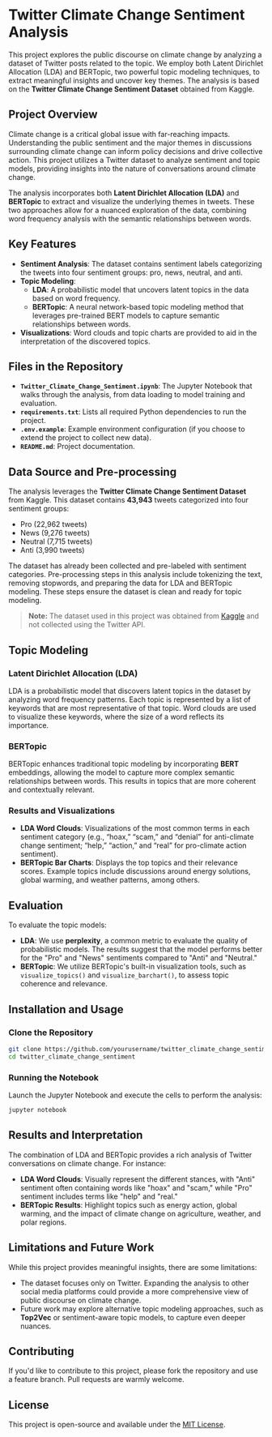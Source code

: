 # Twitter Climate Change Sentiment Analysis

This project explores the public discourse on climate change by analyzing a dataset of Twitter posts related to the topic. We employ both Latent Dirichlet Allocation (LDA) and BERTopic, two powerful topic modeling techniques, to extract meaningful insights and uncover key themes. The analysis is based on the **Twitter Climate Change Sentiment Dataset** obtained from Kaggle.

## Project Overview

Climate change is a critical global issue with far-reaching impacts. Understanding the public sentiment and the major themes in discussions surrounding climate change can inform policy decisions and drive collective action. This project utilizes a Twitter dataset to analyze sentiment and topic models, providing insights into the nature of conversations around climate change.

The analysis incorporates both **Latent Dirichlet Allocation (LDA)** and **BERTopic** to extract and visualize the underlying themes in tweets. These two approaches allow for a nuanced exploration of the data, combining word frequency analysis with the semantic relationships between words.

## Key Features

- **Sentiment Analysis**: The dataset contains sentiment labels categorizing the tweets into four sentiment groups: pro, news, neutral, and anti.
- **Topic Modeling**: 
  - **LDA**: A probabilistic model that uncovers latent topics in the data based on word frequency.
  - **BERTopic**: A neural network-based topic modeling method that leverages pre-trained BERT models to capture semantic relationships between words.
- **Visualizations**: Word clouds and topic charts are provided to aid in the interpretation of the discovered topics.

## Files in the Repository

- **`Twitter_Climate_Change_Sentiment.ipynb`**: The Jupyter Notebook that walks through the analysis, from data loading to model training and evaluation.
- **`requirements.txt`**: Lists all required Python dependencies to run the project.
- **`.env.example`**: Example environment configuration (if you choose to extend the project to collect new data).
- **`README.md`**: Project documentation.

## Data Source and Pre-processing

The analysis leverages the **Twitter Climate Change Sentiment Dataset** from Kaggle. This dataset contains **43,943** tweets categorized into four sentiment groups:

- Pro (22,962 tweets)
- News (9,276 tweets)
- Neutral (7,715 tweets)
- Anti (3,990 tweets)

The dataset has already been collected and pre-labeled with sentiment categories. Pre-processing steps in this analysis include tokenizing the text, removing stopwords, and preparing the data for LDA and BERTopic modeling. These steps ensure the dataset is clean and ready for topic modeling.

> **Note:** The dataset used in this project was obtained from [Kaggle](https://www.kaggle.com/code/nicolemeinie/sentiment-analysis-twitter-on-climate-change) and not collected using the Twitter API.

## Topic Modeling

### Latent Dirichlet Allocation (LDA)
LDA is a probabilistic model that discovers latent topics in the dataset by analyzing word frequency patterns. Each topic is represented by a list of keywords that are most representative of that topic. Word clouds are used to visualize these keywords, where the size of a word reflects its importance.

### BERTopic
BERTopic enhances traditional topic modeling by incorporating **BERT** embeddings, allowing the model to capture more complex semantic relationships between words. This results in topics that are more coherent and contextually relevant. 

### Results and Visualizations
- **LDA Word Clouds**: Visualizations of the most common terms in each sentiment category (e.g., “hoax,” “scam,” and “denial” for anti-climate change sentiment; “help,” “action,” and “real” for pro-climate action sentiment).
- **BERTopic Bar Charts**: Displays the top topics and their relevance scores. Example topics include discussions around energy solutions, global warming, and weather patterns, among others.

## Evaluation

To evaluate the topic models:
- **LDA**: We use **perplexity**, a common metric to evaluate the quality of probabilistic models. The results suggest that the model performs better for the "Pro" and "News" sentiments compared to "Anti" and "Neutral."
- **BERTopic**: We utilize BERTopic's built-in visualization tools, such as `visualize_topics()` and `visualize_barchart()`, to assess topic coherence and relevance.

## Installation and Usage

### Clone the Repository

```bash
git clone https://github.com/yourusername/twitter_climate_change_sentiment.git
cd twitter_climate_change_sentiment
```

### Running the Notebook

Launch the Jupyter Notebook and execute the cells to perform the analysis:

```bash
jupyter notebook
```

## Results and Interpretation

The combination of LDA and BERTopic provides a rich analysis of Twitter conversations on climate change. For instance:

- **LDA Word Clouds**: Visually represent the different stances, with "Anti" sentiment often containing words like "hoax" and "scam," while "Pro" sentiment includes terms like "help" and "real."
- **BERTopic Results**: Highlight topics such as energy action, global warming, and the impact of climate change on agriculture, weather, and polar regions.

## Limitations and Future Work

While this project provides meaningful insights, there are some limitations:
- The dataset focuses only on Twitter. Expanding the analysis to other social media platforms could provide a more comprehensive view of public discourse on climate change.
- Future work may explore alternative topic modeling approaches, such as **Top2Vec** or sentiment-aware topic models, to capture even deeper nuances.

## Contributing

If you'd like to contribute to this project, please fork the repository and use a feature branch. Pull requests are warmly welcome.

## License

This project is open-source and available under the [MIT License](LICENSE).